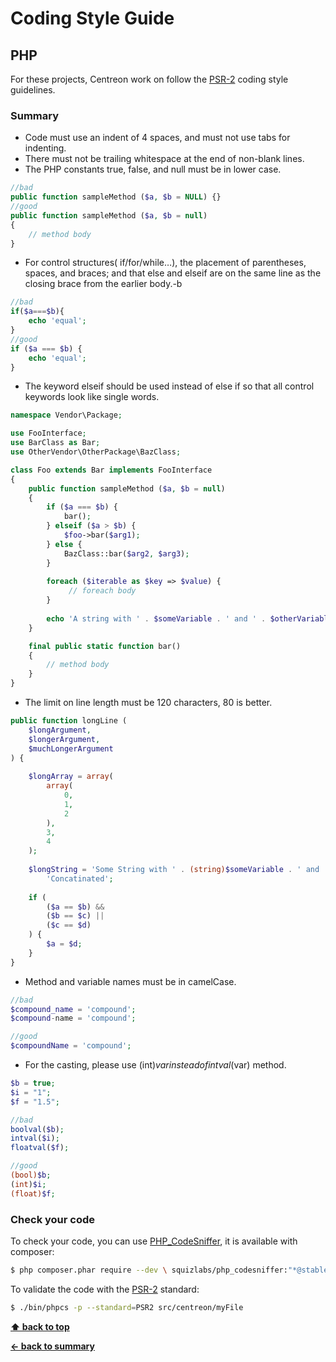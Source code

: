 # Coding Style Guide

## PHP

For these projects, Centreon work on follow the [PSR-2](http://www.php-fig.org/psr/psr-2/) coding style guidelines.

### Summary

* Code must use an indent of 4 spaces, and must not use tabs for indenting.
* There must not be trailing whitespace at the end of non-blank lines.
* The PHP constants true, false, and null must be in lower case.
```php
//bad
public function sampleMethod ($a, $b = NULL) {}
//good
public function sampleMethod ($a, $b = null)
{
    // method body
}
```
* For control structures( if/for/while…), the placement of parentheses, spaces, and braces; and that else and elseif are on the same line as the closing brace from the earlier body.-b 
```php
//bad
if($a===$b){
    echo 'equal';
}
//good
if ($a === $b) {
    echo 'equal';
}
```
* The keyword elseif should be used instead of else if so that all control keywords look like single words.

```php
namespace Vendor\Package;

use FooInterface;
use BarClass as Bar;
use OtherVendor\OtherPackage\BazClass;

class Foo extends Bar implements FooInterface
{
    public function sampleMethod ($a, $b = null)
    {
        if ($a === $b) {
            bar();
        } elseif ($a > $b) {
            $foo->bar($arg1);
        } else {
            BazClass::bar($arg2, $arg3);
        }
 
        foreach ($iterable as $key => $value) {
             // foreach body
        }
 
        echo 'A string with ' . $someVariable . ' and ' . $otherVariable;
    }

    final public static function bar()
    {
        // method body
    }
}

```
* The limit on line length must be 120 characters, 80 is better.
```php
public function longLine (
    $longArgument,
    $longerArgument,
    $muchLongerArgument
) {
       
    $longArray = array(
        array(
            0,
            1,
            2
        ),
        3,
        4
    );
 
    $longString = 'Some String with ' . (string)$someVariable . ' and ' .
        'Concatinated';
 
    if (
        ($a == $b) &&
        ($b == $c) ||
        ($c == $d)
    ) {
        $a = $d;
    }
}
```
* Method and variable names must be in camelCase.

```php
//bad
$compound_name = 'compound';
$compound-name = 'compound';

//good
$compoundName = 'compound';
```
* For the casting, please use (int)$var instead of intval($var) method.

```php
$b = true;
$i = "1";
$f = "1.5";

//bad
boolval($b);
intval($i);
floatval($f);

//good
(bool)$b;
(int)$i;
(float)$f;
```
### Check your code

To check your code, you can use [PHP_CodeSniffer](https://github.com/squizlabs/PHP_CodeSniffer), it is available with composer:
```bash
$ php composer.phar require --dev \ squizlabs/php_codesniffer:"*@stable"
```
To validate the code with the [PSR-2](http://www.php-fig.org/psr/psr-2/) standard:
```bash
$ ./bin/phpcs -p --standard=PSR2 src/centreon/myFile
```

**[⬆ back to top](#coding-style-guide)**

**[← back to summary](https://github.com/centreon/centreon)**
